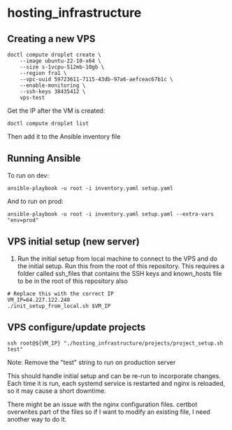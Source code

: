 # hosting_infrastructure

## Creating a new VPS

```
doctl compute droplet create \
    --image ubuntu-22-10-x64 \
    --size s-1vcpu-512mb-10gb \
    --region fra1 \
    --vpc-uuid 59723611-7115-43db-97a6-aefceac67b1c \
    --enable-monitoring \
    --ssh-keys 38435412 \
    vps-test
```

Get the IP after the VM is created:
```
doctl compute droplet list
```

Then add it to the Ansible inventory file

## Running Ansible

To run on dev:
```
ansible-playbook -u root -i inventory.yaml setup.yaml
```

And to run on prod:
```
ansible-playbook -u root -i inventory.yaml setup.yaml --extra-vars "env=prod"
```

## VPS initial setup (new server)

1. Run the initial setup from local machine to connect to the VPS and do the initial setup. Run this from the root of this repository. This requires a folder called ssh_files that contains the SSH keys and known_hosts file to be in the root of this repository also
```
# Replace this with the correct IP
VM_IP=64.227.122.240
./init_setup_from_local.sh $VM_IP
```

## VPS configure/update projects

```
ssh root@${VM_IP} "./hosting_infrastructure/projects/project_setup.sh test"
```
Note: Remove the "test" string to run on production server

This should handle initial setup and can be re-run to incorporate changes. Each time it is run, each systemd service is restarted and nginx is reloaded, so it may cause a short downtime.

There might be an issue with the nginx configuration files. certbot overwrites part of the files so if I want to modify an existing file, I need another way to do it.
